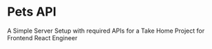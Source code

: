# Pets API


A Simple Server Setup with required APIs for a Take Home Project for Frontend React Engineer
